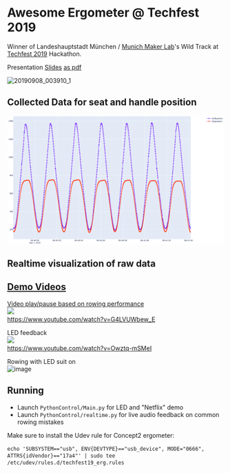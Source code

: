 # Awesome Ergometer @ Techfest 2019

Winner of Landeshauptstadt München / [Munich Maker Lab](https://munichmakerlab.de/)'s Wild Track at [Techfest 2019](https://techfestmunich.com/) Hackathon.

Presentation [Slides](https://docs.google.com/presentation/d/1Cj1SVs_LXiQ6w6Apk9l8yiHGhnoP5J-KI6mlytDi-2g/edit?usp=sharing) [as pdf](https://github.com/NikolasE/Techfest19/blob/master/docu/Techfest19_ergometer.pdf)

![20190908_003910_1](https://user-images.githubusercontent.com/11611719/64481326-7d7e0f80-d1da-11e9-8fdc-250e890439a7.gif)

## Collected Data for seat and handle position
![image](https://github.com/NikolasE/Techfest19/blob/master/docu/data_vis.png)

## Realtime visualization of raw data

<a href="https://youtu.be/upLyXY_84M4">

## Demo Videos
Video play/pause based on rowing performance  
<a href="https://www.youtube.com/watch?v=G4LVUWbew_E"><img src="https://user-images.githubusercontent.com/11611719/64515668-4b110700-d2ed-11e9-9f8d-0220777beaaa.jpg" height=300 /></a>  
https://www.youtube.com/watch?v=G4LVUWbew_E

LED feedback  
<a href="https://www.youtube.com/watch?v=Owztq-mSMeI"><img src="https://user-images.githubusercontent.com/11611719/64516039-05087300-d2ee-11e9-9c60-1ea90fbd13f6.jpg" height=300/></a>  
https://www.youtube.com/watch?v=Owztq-mSMeI

Rowing with LED suit on  
![image](https://user-images.githubusercontent.com/11611719/64512710-45b0be00-d2e7-11e9-88f3-afdb6ef311c9.png)

## Running

* Launch `PythonControl/Main.py` for LED and "Netflix" demo
* Launch `PythonControl/realtime.py` for live audio feedback on common rowing mistakes

Make sure to install the Udev rule for Concept2 ergometer:
```
echo 'SUBSYSTEM=="usb", ENV{DEVTYPE}=="usb_device", MODE="0666", ATTRS{idVendor}=="17a4"' | sudo tee /etc/udev/rules.d/techfest19_erg.rules
```

